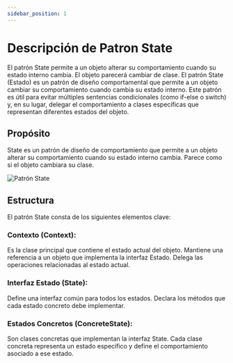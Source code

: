 ```yaml
---
sidebar_position: 1
---
```


# Descripción de Patron State

El patrón State permite a un objeto alterar su comportamiento cuando su estado interno cambia. El objeto parecerá cambiar de clase.
El patrón State (Estado) es un patrón de diseño comportamental que permite a un objeto cambiar su comportamiento cuando cambia su estado interno. Este patrón es útil para evitar múltiples sentencias condicionales (como if-else o switch) y, en su lugar, delegar el comportamiento a clases específicas que representan diferentes estados del objeto.

## Propósito
State es un patrón de diseño de comportamiento que permite a un objeto alterar su comportamiento cuando su estado interno cambia. Parece como si el objeto cambiara su clase.

![Patrón State](https://refactoring.guru/images/patterns/content/state/state-es.png)

## Estructura
El patrón State consta de los siguientes elementos clave:

### Contexto (Context):

Es la clase principal que contiene el estado actual del objeto.
Mantiene una referencia a un objeto que implementa la interfaz Estado.
Delega las operaciones relacionadas al estado actual.

### Interfaz Estado (State):

Define una interfaz común para todos los estados.
Declara los métodos que cada estado concreto debe implementar.

### Estados Concretos (ConcreteState):

Son clases concretas que implementan la interfaz State.
Cada clase concreta representa un estado específico y define el comportamiento asociado a ese estado.
